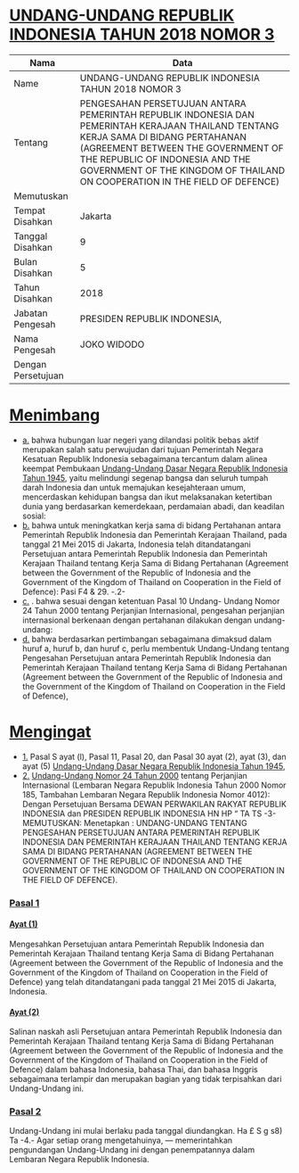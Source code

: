 # [UNDANG-UNDANG REPUBLIK INDONESIA TAHUN 2018 NOMOR 3](http://example.org/legal/peraturan/uu/2018/3)

| Nama | Data |
| ------ | ----- |
|Name|UNDANG-UNDANG REPUBLIK INDONESIA TAHUN 2018 NOMOR 3|
|Tentang| PENGESAHAN PERSETUJUAN ANTARA PEMERINTAH REPUBLIK INDONESIA DAN PEMERINTAH KERAJAAN THAILAND TENTANG KERJA SAMA DI BIDANG PERTAHANAN (AGREEMENT BETWEEN THE GOVERNMENT OF THE REPUBLIC OF INDONESIA AND THE GOVERNMENT OF THE KINGDOM OF THAILAND ON COOPERATION IN THE FIELD OF DEFENCE)|
|Memutuskan||
|Tempat Disahkan|Jakarta|
|Tanggal Disahkan|9|
|Bulan Disahkan|5|
|Tahun Disahkan|2018|
|Jabatan Pengesah|PRESIDEN REPUBLIK INDONESIA,|
|Nama Pengesah|JOKO WIDODO|
|Dengan Persetujuan||
# [Menimbang](http://example.org/legal/peraturan/uu/2018/3/menimbang)

* [a.](http://example.org/legal/peraturan/uu/2018/3/menimbang/huruf/a) bahwa hubungan luar negeri yang dilandasi politik bebas aktif merupakan salah satu perwujudan dari tujuan Pemerintah Negara Kesatuan Republik Indonesia sebagaimana tercantum dalam alinea keempat Pembukaan [Undang-Undang Dasar Negara Republik Indonesia Tahun 1945](http://example.org/legal/peraturan/uu), yaitu melindungi segenap bangsa dan seluruh tumpah darah Indonesia dan untuk memajukan kesejahteraan umum, mencerdaskan kehidupan bangsa dan ikut melaksanakan ketertiban dunia yang berdasarkan kemerdekaan, perdamaian abadi, dan keadilan sosial:
* [b.](http://example.org/legal/peraturan/uu/2018/3/menimbang/huruf/b) bahwa untuk meningkatkan kerja sama di bidang Pertahanan antara Pemerintah Republik Indonesia dan Pemerintah Kerajaan Thailand, pada tanggal 21 Mei 2015 di Jakarta, Indonesia telah ditandatangani Persetujuan antara Pemerintah Republik Indonesia dan Pemerintah Kerajaan Thailand tentang Kerja Sama di Bidang Pertahanan (Agreement between the Government of the Republic of Indonesia and the Government of the Kingdom of Thailand on Cooperation in the Field of Defence): Pasi F4 & 29. -.2-
* [c.](http://example.org/legal/peraturan/uu/2018/3/menimbang/huruf/c) . bahwa sesuai dengan ketentuan Pasal 10 Undang- Undang Nomor 24 Tahun 2000 tentang Perjanjian Internasional, pengesahan perjanjian internasional berkenaan dengan pertahanan dilakukan dengan undang-undang:
* [d.](http://example.org/legal/peraturan/uu/2018/3/menimbang/huruf/d) bahwa berdasarkan pertimbangan sebagaimana dimaksud dalam huruf a, huruf b, dan huruf c, perlu membentuk Undang-Undang tentang Pengesahan Persetujuan antara Pemerintah Republik Indonesia dan Pemerintah Kerajaan Thailand tentang Kerja Sama di Bidang Pertahanan (Agreement between the Government of the Republic of Indonesia and the Government of the Kingdom of Thailand on Cooperation in the Field of Defence),
# [Mengingat](http://example.org/legal/peraturan/uu/2018/3/mengingat)

* [1.](http://example.org/legal/peraturan/uu/2018/3/mengingat/huruf/0001) Pasal S ayat (l), Pasal 11, Pasal 20, dan Pasal 30 ayat (2), ayat (3), dan ayat (5) [Undang-Undang Dasar Negara Republik Indonesia Tahun 1945](http://example.org/legal/peraturan/uu),
* [2.](http://example.org/legal/peraturan/uu/2018/3/mengingat/huruf/0002) [Undang-Undang Nomor 24 Tahun 2000](http://example.org/legal/peraturan/uu/2000/24) tentang Perjanjian Internasional (Lembaran Negara Republik Indonesia Tahun 2000 Nomor 185, Tambahan Lembaran Negara Republik Indonesia Nomor 4012): Dengan Persetujuan Bersama DEWAN PERWAKILAN RAKYAT REPUBLIK INDONESIA dan PRESIDEN REPUBLIK INDONESIA HN HP “ TA TS -3- MEMUTUSKAN: Menetapkan : UNDANG-UNDANG TENTANG PENGESAHAN PERSETUJUAN ANTARA PEMERINTAH REPUBLIK INDONESIA DAN PEMERINTAH KERAJAAN THAILAND TENTANG KERJA SAMA DI BIDANG PERTAHANAN (AGREEMENT BETWEEN THE GOVERNMENT OF THE REPUBLIC OF INDONESIA AND THE GOVERNMENT OF THE KINGDOM OF THAILAND ON COOPERATION IN THE FIELD OF DEFENCE).

### [Pasal 1](http://example.org/legal/peraturan/uu/2018/3/pasal/0001)

#### [Ayat (1)](http://example.org/legal/peraturan/uu/2018/3/pasal/0001/versi/20180509/ayat/0001)
Mengesahkan Persetujuan antara Pemerintah Republik Indonesia dan Pemerintah Kerajaan Thailand tentang Kerja Sama di Bidang Pertahanan (Agreement between the Government of the Republic of Indonesia and the Government of the Kingdom of Thailand on Cooperation in the Field of Defence) yang telah ditandatangani pada tanggal 21 Mei 2015 di Jakarta, Indonesia.

#### [Ayat (2)](http://example.org/legal/peraturan/uu/2018/3/pasal/0001/versi/20180509/ayat/0002)
Salinan naskah asli Persetujuan antara Pemerintah Republik Indonesia dan Pemerintah Kerajaan Thailand tentang Kerja Sama di Bidang Pertahanan (Agreement between the Government of the Republic of Indonesia and the Government of the Kingdom of Thailand on Cooperation in the Field of Defence) dalam bahasa Indonesia, bahasa Thai, dan bahasa Inggris sebagaimana terlampir dan merupakan bagian yang tidak terpisahkan dari Undang-Undang ini.


### [Pasal 2](http://example.org/legal/peraturan/uu/2018/3/pasal/0002)
Undang-Undang ini mulai berlaku pada tanggal diundangkan. Ha £ S g s8) Ta -4.- Agar setiap orang mengetahuinya, — memerintahkan pengundangan Undang-Undang ini dengan penempatannya dalam Lembaran Negara Republik Indonesia.
